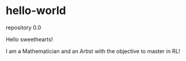 # hello-world
repository 0.0

Hello sweethearts!

I am a Mathematician and an Artist with the objective to master in RL!
